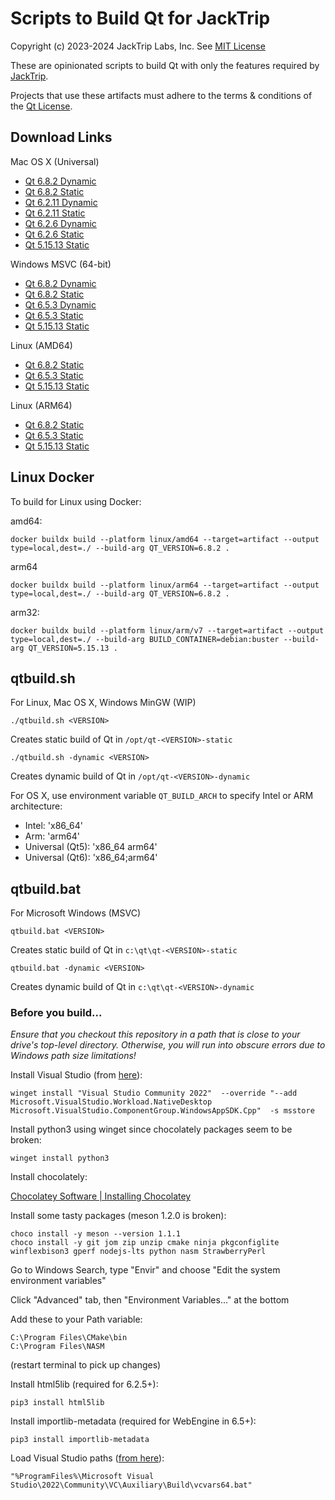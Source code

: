 # Scripts to Build Qt for JackTrip

Copyright (c) 2023-2024 JackTrip Labs, Inc.
See [MIT License](LICENSE)

These are opinionated scripts to build Qt with only the features required by [JackTrip](https://github.com/jacktrip/jacktrip).

Projects that use these artifacts must adhere to the terms & conditions of the [Qt License](https://www.qt.io/licensing/).

## Download Links

Mac OS X (Universal)
* [Qt 6.8.2 Dynamic](https://files.jacktrip.org/contrib/qt/qt-6.8.2-dynamic-osx.tar.gz)
* [Qt 6.8.2 Static](https://files.jacktrip.org/contrib/qt/qt-6.8.2-static-osx.tar.gz)
* [Qt 6.2.11 Dynamic](https://files.jacktrip.org/contrib/qt/qt-6.2.11-dynamic-osx.tar.gz)
* [Qt 6.2.11 Static](https://files.jacktrip.org/contrib/qt/qt-6.2.11-static-osx.tar.gz)
* [Qt 6.2.6 Dynamic](https://files.jacktrip.org/contrib/qt/qt-6.2.6-dynamic-osx.tar.gz)
* [Qt 6.2.6 Static](https://files.jacktrip.org/contrib/qt/qt-6.2.6-static-osx.tar.gz)
* [Qt 5.15.13 Static](https://files.jacktrip.org/contrib/qt/qt-5.15.13-static-osx.tar.gz)

Windows MSVC (64-bit)
* [Qt 6.8.2 Dynamic](https://files.jacktrip.org/contrib/qt/qt-6.8.2-dynamic-win.zip)
* [Qt 6.8.2 Static](https://files.jacktrip.org/contrib/qt/qt-6.8.2-static-win.zip)
* [Qt 6.5.3 Dynamic](https://files.jacktrip.org/contrib/qt/qt-6.5.3-dynamic-win.zip)
* [Qt 6.5.3 Static](https://files.jacktrip.org/contrib/qt/qt-6.5.3-static-win.zip)
* [Qt 5.15.13 Static](https://files.jacktrip.org/contrib/qt/qt-5.15.13-static-win.zip)

Linux (AMD64)
* [Qt 6.8.2 Static](https://files.jacktrip.org/contrib/qt/qt-6.8.2-static-linux-amd64.tar.gz)
* [Qt 6.5.3 Static](https://files.jacktrip.org/contrib/qt/qt-6.5.3-static-linux-amd64.tar.gz)
* [Qt 5.15.13 Static](https://files.jacktrip.org/contrib/qt/qt-5.15.13-static-linux-amd64.tar.gz)

Linux (ARM64)
* [Qt 6.8.2 Static](https://files.jacktrip.org/contrib/qt/qt-6.8.2-static-linux-arm64.tar.gz)
* [Qt 6.5.3 Static](https://files.jacktrip.org/contrib/qt/qt-6.5.3-static-linux-arm64.tar.gz)
* [Qt 5.15.13 Static](https://files.jacktrip.org/contrib/qt/qt-5.15.13-static-linux-arm64.tar.gz)


## Linux Docker

To build for Linux using Docker:

amd64:
```
docker buildx build --platform linux/amd64 --target=artifact --output type=local,dest=./ --build-arg QT_VERSION=6.8.2 .
```

arm64
```
docker buildx build --platform linux/arm64 --target=artifact --output type=local,dest=./ --build-arg QT_VERSION=6.8.2 .
```

arm32:
```
docker buildx build --platform linux/arm/v7 --target=artifact --output type=local,dest=./ --build-arg BUILD_CONTAINER=debian:buster --build-arg QT_VERSION=5.15.13 .
```


## qtbuild.sh

For Linux, Mac OS X, Windows MinGW (WIP)

`./qtbuild.sh <VERSION>`

Creates static build of Qt in `/opt/qt-<VERSION>-static`

`./qtbuild.sh -dynamic <VERSION>`

Creates dynamic build of Qt in `/opt/qt-<VERSION>-dynamic`

For OS X, use environment variable `QT_BUILD_ARCH` to specify Intel or ARM architecture:

* Intel: 'x86_64'
* Arm: 'arm64'
* Universal (Qt5): 'x86_64 arm64'
* Universal (Qt6): 'x86_64;arm64'


## qtbuild.bat

For Microsoft Windows (MSVC)

`qtbuild.bat <VERSION>`

Creates static build of Qt in `c:\qt\qt-<VERSION>-static`

`qtbuild.bat -dynamic <VERSION>`

Creates dynamic build of Qt in `c:\qt\qt-<VERSION>-dynamic`

### Before you build...

_Ensure that you checkout this repository in a path that is close to your drive's top-level
directory. Otherwise, you will run into obscure errors due to Windows path size limitations!_

Install Visual Studio (from [here](https://learn.microsoft.com/en-us/windows/apps/windows-app-sdk/set-up-your-development-environment?tabs=cs-vs-community%2Ccpp-vs-community%2Cvs-2022-17-1-a%2Cvs-2022-17-1-b)):

```
winget install "Visual Studio Community 2022"  --override "--add Microsoft.VisualStudio.Workload.NativeDesktop Microsoft.VisualStudio.ComponentGroup.WindowsAppSDK.Cpp"  -s msstore
```

Install python3 using winget since chocolately packages seem to be broken:

```
winget install python3
```

Install chocolately:

[Chocolatey Software | Installing Chocolatey](https://chocolatey.org/install)

Install some tasty packages (meson 1.2.0 is broken):

```
choco install -y meson --version 1.1.1
choco install -y git jom zip unzip cmake ninja pkgconfiglite winflexbison3 gperf nodejs-lts python nasm StrawberryPerl
```

Go to Windows Search, type "Envir" and choose "Edit the system environment variables"

Click "Advanced" tab, then "Environment Variables..." at the bottom

Add these to your Path variable:

```
C:\Program Files\CMake\bin
C:\Program Files\NASM
```

(restart terminal to pick up changes)

Install html5lib (required for 6.2.5+):
```
pip3 install html5lib
```

Install importlib-metadata (required for WebEngine in 6.5+):
```
pip3 install importlib-metadata
```

Load Visual Studio paths ([from here](https://learn.microsoft.com/en-us/cpp/build/building-on-the-command-line?view=msvc-160)):
```
"%ProgramFiles%\Microsoft Visual Studio\2022\Community\VC\Auxiliary\Build\vcvars64.bat"
```
